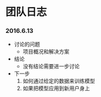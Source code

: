 # 团队日志

### 2016.6.13
- 讨论的问题
	- 项目概况和解决方案
- 结论
	- 没有结论需要进一步讨论
- 下一步
	1. 如何通过给定的数据来训练模型
	2. 如果把模型应用到新用户身上